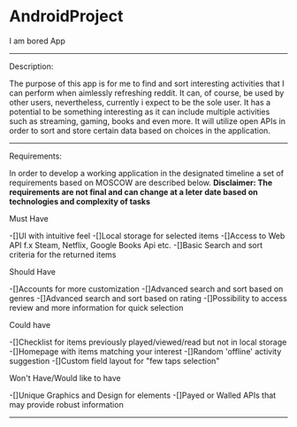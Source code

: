 # AndroidProject
I am bored App

------------------------------------------------------------------------------------------------------------------------------------
Description:

The purpose of this app is for me to find and sort interesting activities that I can perform when aimlessly refreshing reddit.
It can, of course, be used by other users, nevertheless, currently i expect to be the sole user. 
It has a potential to be something interesting as it can include multiple activities such as streaming, gaming, books and even more.
It will utilize open APIs in order to sort and store certain data based on choices in the application. 


-------------------------------------------------------------------------------------------------------------------------------------
Requirements:

In order to develop a working application in the designated timeline a set of requirements based on MOSCOW are described below.
**Disclaimer: The requirements are not final and can change at a leter date based on technologies and complexity of tasks** 

Must Have

-[]UI with intuitive feel
-[]Local storage for selected items
-[]Access to Web API f.x Steam, Netflix, Google Books Api etc.
-[]Basic Search and sort criteria for the returned items

Should Have 

-[]Accounts for more customization
-[]Advanced search and sort based on genres
-[]Advanced search and sort based on rating
-[]Possibility to access review and more information for quick selection

Could have 

-[]Checklist for items previously played/viewed/read but not in local storage
-[]Homepage with items matching your interest
-[]Random 'offline' activity suggestion
-[]Custom field layout for "few taps selection"

Won't Have/Would like to have

-[]Unique Graphics and Design for elements 
-[]Payed or Walled APIs that may provide robust information

-------------------------------------------------------------------------------------------------------------------------------------
